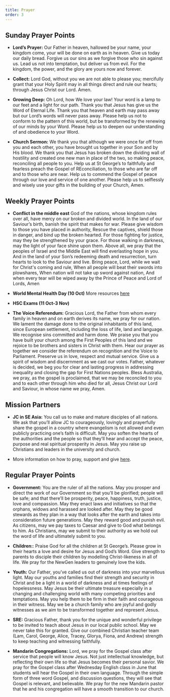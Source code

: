 ```yaml
---
title: Prayer
order: 3
---
```


## Sunday Prayer Points

- **Lord’s Prayer:** Our Father in heaven, hallowed be your name, your kingdom come, your will be done on earth as in heaven. Give us today our daily bread. Forgive us our sins as we forgive those who sin against us. Lead us not into temptation, but deliver us from evil. For the kingdom, the power, and the glory are yours now and forever.

- **Collect:** Lord God, without you we are not able to please you; mercifully grant that your Holy Spirit may in all things direct and rule our hearts; through Jesus Christ our Lord. Amen.

- **Growing Deep:** Oh Lord, how We love your law! Your word is a lamp to our feet and a light for our path. Thank you that Jesus has give us the Word of Eternal Life. Thank you that heaven and earth may pass away but our Lord’s words will never pass away. Please help us not to conform to the pattern of this world, but be transformed by the renewing of our minds by your Word. Please help us to deepen our understanding of and obedience to your Word. 


- **Church Sermon:** We thank you that although we were once far off from you and each other, you have brought us together in your Son and by His blood. We thank you that Jesus has broken down the dividing wall of hostility and created one new man in place of the two, so making peace, reconciling all people to you. Help us at St George’s to faithfully and fearless preach the Gospel of REconciliation, to those who are far off and to those who are near. Help us to commend the Gospel of peace through our love and service of one another. Please help us to selflessly and wisely use your gifts in the building of your Church, Amen. 


## Weekly Prayer Points
- **Conflict in the middle east** God of the nations,
whose kingdom rules over all,
have mercy on our broken and divided world.
In the land of our Saviour’s birth,
banish the spirit that makes for war.
Please give wisdom to those you have placed in authority,
Rescue the captives, shield those in danger, and bind up the broken hearted.
For those fighting for justice, may they be strengthened by your grace.
For those walking in darkness, may the light of your face shine upon them.
Above all, we pray that the peoples of Israel and the Middle East will find everlasting hope in you.
And in the land of your Son’s redeeming death and resurrection,
turn hearts to look to the Saviour and live.
Bring peace, Lord, while we wait for Christ's coming and rule,
When all people will beat their swords into plowshares,
When nation will not take up sword against nation,
And when every tear will be wiped away
by the Prince of Peace and Lord of Lords,
Amen

- **World Mental Health Day (10 Oct)** More resources [here](https://mentalhealthinstitute.org.au/for-churches/world-mental-health-day/)

- **HSC Exams (11 Oct-3 Nov)**

- **The Voice Referendum:** Gracious Lord, the Father from whom every family in heaven and on earth derives its name, we pray for our nation. We lament the damage done to the original inhabitants of this land, since European settlement, including the loss of life, land and language. We recognise sins committed and harm done. We praise you that you have built your church among the First Peoples of this land and we rejoice to be brothers and sisters in Christ with them. Hear our prayer as together we consider the referendum on recognition and the Voice to Parliament. Preserve us in love, respect and mutual service. Give us a spirit of wisdom and discernment as we cast our votes. Father, whatever is decided, we beg you for clear and lasting progress in addressing inequality and closing the gap for First Nations peoples. Bless Australia, we pray, as the gospel is proclaimed, that we may be reconciled to you and to each other through him who died for all, Jesus Christ our Lord and Saviour, in whose name we pray, Amen.
  
## Mission Partners
- **JC in SE Asia:** You call us to make and mature disciples of all nations. We ask that you’ll allow JC to courageously, lovingly and prayerfully share the gospel in a country where evangelism is not allowed and even publicly practicing one’s faith is difficult. May you soften the hearts of the authorities and the people so that they’ll hear and accept the peace, purpose and real spiritual prosperity in Jesus. May you raise up Christians and leaders in the university and church. 
  
- More information on how to pray, support and give [here](https://stgeorgeshurstville.org.au/mission-partners).

## Regular Prayer Points
- **Government:** You are the ruler of all the nations. May you prosper and direct the work of our Government so that you’ll be glorified; people will be safe; and that there’ll be prosperity, peace, happiness, truth, justice, love and compassion. May they enact laws and initiatives so that the orphans, widows and harassed are looked after. May they be good stewards as they plan in a way that looks after the earth and takes into consideration future generations. May they reward good and punish evil. As citizens, may we pay taxes to Caesar and give to God what belongs to him. As Christians, may we submit to their authority as we hold out the word of life and ultimately submit to you.
  
- **Children:**: Praise God for all the children at St George’s. Please grow in their hearts a love and desire for Jesus and God’s Word. Give strength to parents to disciple their children by modelling Christ-likeness in all of life. We pray for the NewGen leaders to genuinely love the kids.

- **Youth:** Our Father, you’ve called us out of darkness into your marvellous light. May our youths and families find their strength and security in Christ and be a light in a world of darkness and at times feelings of hopelessness. May Jesus be their ultimate treasure especially in a changing and challenging world with many competing priorities and temptations. May you help them to be firm in their faith and courageous in their witness. May we be a church family who are joyful and godly witnesses as we aim to be transformed together and represent Jesus.

- **SRE:** Gracious Father, thank you for the unique and wonderful privilege to be invited to teach about Jesus in our local public school. May we never take this for granted. Give our combined Christian teacher team (Lam, Carol, George, Alice, Tracey, Glorya, Fiona, and Andrew) strength to keep teaching and witnessing faithfully.
  
- **Mandarin Congregations:** Lord, we pray for the Gospel class after service that people will know Jesus. Not just intellectual knowledge, but reflecting their own life so that Jesus becomes their personal savior. We pray for the Gospel class after Wednesday English class in June that students will hear the Gospel in their own language. Through the simple form of three word Gospel, and discussion questions, they will see that Gospel is relevant, and believable. We pray for the new Mandarin pastor that he and his congregation will have a smooth transition to our church.

